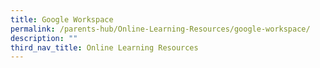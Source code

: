 ```yaml
---
title: Google Workspace
permalink: /parents-hub/Online-Learning-Resources/google-workspace/
description: ""
third_nav_title: Online Learning Resources
---
```

